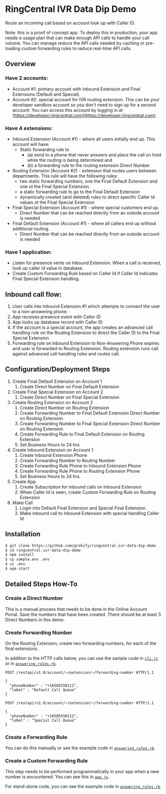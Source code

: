 # RingCentral IVR Data Dip Demo

Route an incoming call based on account look up with Caller ID.

Note: this is a proof of concept app. To deploy this in production, your app needs a usage plan that can make enough API calls to handle your call volume. You can manage reduce the API calls needed by caching or pre-loading custom forwarding rules to reduce real-time API calls.

## Overview

### Have 2 accounts:

* Account #1: primary account with Inbound Extension and Final Extensions (Default and Special).
* Account #2: special account for IVR routing extension. This can be your developer sandbox account so you don't need to sign up for a second account. You can access this account by logging in at [https://developer.ringcentral.com](https://developer.ringcentral.com).

### Have 4 extensions:

* Inbound Extension (Account #1) - where all users initially end up. This account will have:
  * Static forwarding rule to
    * (a) send to a phone that never answers and place the call on hold while the routing is being determined and
    * (b) a forwarding rule to the routing extension Direct Number
* Routing Extension (Account #2) - extension that routes users between departments. This rule will have the following rules:
  * two static forwarding numbers, one the Final Default Extension and one ot the Final Special Extension.
  * a static forwarding rule to go to the Final Default Extension
  * dynamically created (and deleted) rules to direct specific Caller Id values ot the Final Special Extension
* Final Special Extension (Account #1) - where special customers end up.
  * Direct Number that can be reached directly from an outside account is needed
* Final Default Extension (Account #1) - where all callers end up without additional routing.
  * Direct Number that can be reached directly from an outside account is needed

### Have 1 application:

* Listen for presence vents on Inbound Extension. When a call is received, look up caller id value in database.
* Create Custom Forwarding Rule based on Caller Id if Caller Id indicates Final Special Extension handling.

## Inbound call flow:

1. User calls into Inbound Extension #1 which attempts to connect the user to a non-answering phone.
1. App receives presence event with Caller ID
1. App looks up database record with Caller ID
1. If the account is a special account, the app creates an advanced call handling rule on the Routing Extension to direct the Caller ID to the Final Special Extension
1. Forwarding rule on Inbound Extension to Non-Answering Phone expires and user is forwarded to Routing Extension. Routing extension runs call against advanced call handling rules and routes call.

## Configuration/Deployment Steps

1. Create Final Default Extension on Account 1
   1. Create Direct Number on Final Default Extension
2. Create Final Special Extension on Account 2
   1. Create Direct Number on Final Special Extension
3. Create Routing Extension on Account 2
   1. Create Direct Number on Routing Extension
   2. Create Forwarding Number to Final Default Extension Direct Number on Routing Extension
   3. Create Forwarding Number to Final Special Extension Direct Number on Routing Extension
   4. Create Forwarding Rule to Final Default Extension on Routing Extension
   5. Set Business Hours to 24 hrs.
4. Create Inbound Extension on Account 1
   1. Create Inbound Extension Phone
   2. Create Forwarding Number to Routing Number
   3. Create Forwarding Rule Phone to Inbound Extension Phone
   4. Create Forwarding Rule Phone to Routing Extension Phone
   5. Set Business Hours to 24 hrs.
5. Create App
   1. Create Subscription for inbound calls on Inbound Extension
   2. When Caller Id is seen, create Custom Forwarding Rule on Routing Extension
6. Make Call
   1. Login into Default Final Extension and Special Final Extension.
   2. Make inbound call to Inbound Extension with special handling Caller Id

## Installation

```bash
$ git clone https://github.com/grokify/ringcentral-ivr-data-dip-demo
$ cd ringcentral-ivr-data-dip-demo
$ npm install
$ cp sample.env .env
$ vi .env
$ npm start
```

## Detailed Steps How-To

### Create a Direct Number

This is a manual process that needs to be done in the Online Account Portal. Save the numbers that have been created. There should be at least 3 Direct Numbers in this demo.

### Create Forwarding Number

On the Routing Extension, create two forwarding numbers, for each of the final extensions.

In addition to the HTTP calls below, you can use the sample code in [`cli.js`](cli.js) or in [`answering_rules.rb`](https://github.com/grokify/ringcentral-sdk-ruby/blob/master/scripts/answering-rules.rb).

```
POST /restapi/v1.0/account/~/extension/~/forwarding-number HTTP/1.1

{
  "phoneNumber" : "+16505550111",
  "label" : "Default Call Queue"
}
```

```
POST /restapi/v1.0/account/~/extension/~/forwarding-number HTTP/1.1

{
  "phoneNumber" : "+16505550112",
  "label" : "Special Call Queue"
}
```

### Create a Forwarding Rule

You can do this manually or see the example code in [`answering_rules.rb`](https://github.com/grokify/ringcentral-sdk-ruby/blob/master/scripts/answering-rules.rb).

### Create a Custom Forwarding Rule

This step needs to be performed programmatically in your app when a new number is encountered. You can see this in [`app.js`](app.js).

For stand-alone code, you can see the example code in [`answering_rules.rb`](https://github.com/grokify/ringcentral-sdk-ruby/blob/master/scripts/answering-rules.rb).
